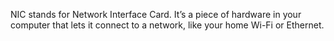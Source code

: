 NIC stands for Network Interface Card.
It’s a piece of hardware in your computer that lets it connect to a network, like your home Wi-Fi or Ethernet.